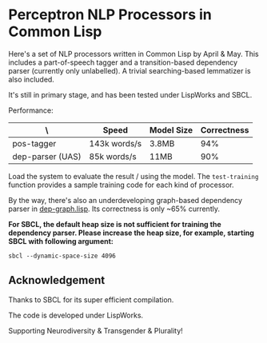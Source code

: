 # Perceptron NLP Processors in Common Lisp

Here's a set of NLP processors written in Common Lisp by April & May.
This includes a part-of-speech tagger and a transition-based
dependency parser (currently only unlabelled). A trivial
searching-based lemmatizer is also included.

It's still in primary stage, and has been tested under LispWorks and
SBCL.

Performance:

| \                | Speed         | Model Size | Correctness |
| ---------------- | ------------- | ---------- | ----------- |
| pos-tagger       |  143k words/s |      3.8MB |         94% |
| dep-parser (UAS) |   85k words/s |       11MB |         90% |

Load the system to evaluate the result / using the model. The
`test-training` function provides a sample training code for each kind
of processor.

By the way, there's also an underdeveloping graph-based dependency
parser in [dep-graph.lisp](./dep-graph.lisp). Its correctness is only
~65% currently.

**For SBCL, the default heap size is not sufficient for training the
dependency parser. Please increase the heap size, for example,
starting SBCL with following argument:**

	sbcl --dynamic-space-size 4096

## Acknowledgement

Thanks to SBCL for its super efficient compilation.

The code is developed under LispWorks.

Supporting Neurodiversity & Transgender & Plurality!
